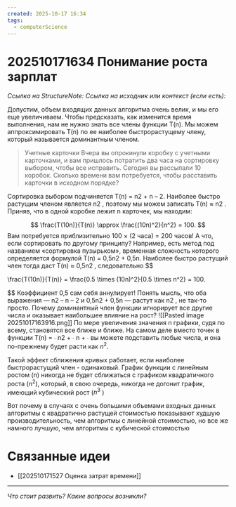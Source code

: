 ```yaml
---
created: 2025-10-17 16:34
tags:
  - computerScience
---
```

# 202510171634 Понимание роста зарплат

*Ссылка на StructureNote:*
*Ссылка на исходник или контекст (если есть):* 

Допустим, объем входящих данных алгоритма очень велик, и мы его еще увеличиваем. Чтобы предсказать, как изменится время выполнения, нам не нужно знать все члены функции T(n). Мы можем аппроксимировать T(n) по ее наиболее быстрорастущему члену, который называется доминантным членом.

> Учетные карточки Вчера вы опрокинули коробку с учетными карточками, и вам пришлось потратить два часа на сортировку выбором, чтобы все исправить. Сегодня вы рассыпали 10 коробок. Сколько времени вам потребуется, чтобы расставить карточки в исходном порядке?

Cортировка выбором подчиняется T(n) =  n2 + n – 2. Наиболее быстро растущим членом является n2 , поэтому мы можем записать T(n) ≈ n2 . Приняв, что в одной коробке лежит n карточек, мы находим:

$$
\frac{T(10n)}{T(n)} \approx \frac{(10n)^2}{n^2} = 100.
$$ Вам потребуется приблизительно 100 × (2 часа) = 200 часов! А что, если сортировать по другому принципу? Например, есть метод под названием «сортировка пузырьком», временная сложность которого определяется формулой T(n) = 0,5n2 + 0,5n. Наиболее быстро растущий член тогда даст T(n) ≈ 0,5n2 , следовательно
$$

\frac{T(10n)}{T(n)} = \frac{0.5 \times (10n)^2}{0.5 \times n^2} = 100.

$$
Коэффициент 0,5 сам себя аннулирует! Понять мысль, что оба выражения — n2 – n – 2 и 0,5n2 + 0,5n — растут как n2 , не так-то просто. Почему доминантный член функции игнорирует все другие числа и оказывает наибольшее влияние на рост?
![[Pasted image 20251017163916.png]]
По мере увеличения значения n графики, судя по всему, становятся все ближе и ближе. На самом деле вместо точек в функции T(n) = ∙ n2 + ∙ n + ∙ вы можете подставить любые числа, и она по-прежнему будет расти как $n^2$.

Такой эффект сближения кривых работает, если наиболее быстрорастущий член - одинаковый. График функции с линейным ростом (n) никогда не будет сближаться с графиком квадратичного роста ($n^2$), который, в свою очередь, никогда не догонит график, имеющий кубический рост ($n^3$ )

Вот почему в случаях с очень большими объемами входных данных алгоритмы с квадратично растущей стоимостью показывают худшую производительность, чем алгоритмы с линейной стоимостью, но все же намного лучшую, чем алгоритмы с кубической стоимостью
# Связанные идеи
- [[202510171527 Оценка затрат времени]] 
---

*Что стоит развить? Какие вопросы возникли?*

